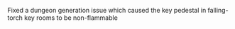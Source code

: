 Fixed a dungeon generation issue which caused the key pedestal in falling-torch
key rooms to be non-flammable
